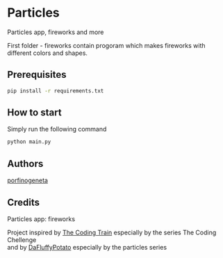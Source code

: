 # Particles
Particles app, fireworks and more

First folder - fireworks contain progoram which makes fireworks with different colors and shapes.

## Prerequisites

```bash
pip install -r requirements.txt
```
## How to start

Simply run the following command

```bash
python main.py
```
## Authors

[porfinogeneta](https://github.com/porfinogeneta)


## Credits

Particles app: fireworks 

Project inspired by [The Coding Train](https://www.youtube.com/channel/UCvjgXvBlbQiydffZU7m1_aw) especially by the series The Coding Chellenge <br/>
and by [DaFluffyPotato](https://www.youtube.com/channel/UCYNrBrBOgTfHswcz2DdZQFA) especially by the particles series
